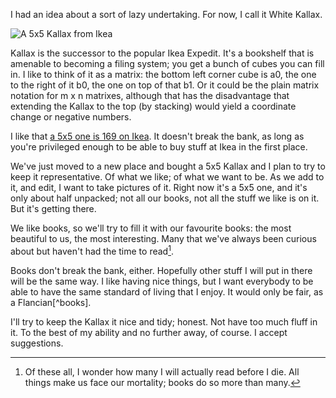 <!--
.. title: Kallax
.. slug: kallax
.. date: 2019-12-15 22:51:31 UTC+01:00
.. tags: 
.. category: 
.. link: 
.. description: 
.. type: text
.. status:
-->

I had an idea about a sort of lazy undertaking. For now, I call it White Kallax.

![A 5x5 Kallax from Ikea](/static/kallax.jpg)

Kallax is the successor to the popular Ikea Expedit. It's a bookshelf that is amenable to becoming a filing system; you get a bunch of cubes you can fill in. I like to think of it as a matrix: the bottom left corner cube is a0, the one to the right of it b0, the one on top of that b1. Or it could be the plain matrix notation for m x n matrixes, although that has the disadvantage that extending the Kallax to the top (by stacking) would yield a coordinate change or negative numbers.

I like that [a 5x5 one is 169 on Ikea](https://www.ikea.com/ch/de/p/kallax-regal-weiss-70301537/?&extProvId=5&extPu=14231-gaw&extLi=743371367&extCr=41681503867-174784638236&keyword=&extSi=&gclid=Cj0KCQiA0NfvBRCVARIsAO4930lXV2shrIFdgNLDiyA-kBAtHPrYRzbEkc7XRGKAqjUa7Jt79TRNNWcaAjHuEALw_wcB). It doesn't break the bank, as long as you're privileged enough to be able to buy stuff at Ikea in the first place.

We've just moved to a new place and bought a 5x5 Kallax and I plan to try to keep it representative. Of what we like; of what we want to be. As we add to it, and edit, I want to take pictures of it. Right now it's a 5x5 one, and it's only about half unpacked; not all our books, not all the stuff we like is on it. But it's getting there.

We like books, so we'll try to fill it with our favourite books: the most beautiful to us, the most interesting. Many that we've always been curious about but haven't had the time to read[^death].

[^death]: Of these all, I wonder how many I will actually read before I die. All things make us face our mortality; books do so more than many.

Books don't break the bank, either. Hopefully other stuff I will put in there will be the same way. I like having nice things, but I want everybody to be able to have the same standard of living that I enjoy. It would only be fair, as a Flancian[^books].

I'll try to keep the Kallax it nice and tidy; honest. Not have too much fluff in it. To the best of my ability and no further away, of course. I accept suggestions.
